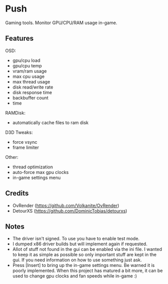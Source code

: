 Push
====

Gaming tools. Monitor GPU/CPU/RAM usage in-game.

Features
--------

OSD: 
- gpu/cpu load 
- gpu/cpu temp 
- vram/ram usage 
- max cpu usage 
- max thread usage 
- disk read/write rate
- disk response time
- backbuffer count 
- time

RAMDisk: 
- automatically cache files to ram disk

D3D Tweaks: 
- force vsync 
- frame limiter 

Other: 
- thread optimization
- auto-force max gpu clocks
- in-game settings menu

Credits
-------

- OvRender (https://github.com/Volkanite/OvRender)
- DetourXS (https://github.com/DominicTobias/detourxs)

Notes
-----

- The driver isn't signed. To use you have to enable test mode.
- I dumped x86 driver builds but will implement again if requested.
- Allot of stuff not found in the gui can be enabled via the ini file. I wanted to keep it as simple as possible so only important stuff are kept in the gui. If you need information on how to use something just ask.
- Press [Insert] to bring up the in-game settings menu. Be warned it is poorly implemented. When this project has matured a bit more, it can be used to change gpu clocks and fan speeds while in-game :)

